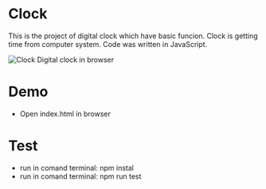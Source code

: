 # Clock
This is the project of digital clock which have basic funcion. Clock is getting time from computer system. Code was written in JavaScript.

![Clock](https://user-images.githubusercontent.com/64979490/182033234-96c53ba2-86f1-4a5c-b5a4-4a9e6e76acd8.jpg)
Digital clock in browser


# Demo
* Open index.html in browser
  
# Test
* run in comand terminal: npm instal
* run in comand terminal: npm run test
